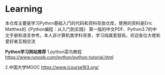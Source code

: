 # Learning
 本仓库主要是学习Python基础入门的代码和资料存放仓库，使用的资料是Eric Matthes的《Python编程：从入门到实践》
 第一版的中文PDF、Python3.7的中文手册和语言参考。本人非计算机类学科背景，学习纯属爱鼓捣，欢迎各位大佬和爱好者互相交流

**Python学习网站推荐**
1.python菜鸟教程
https://www.runoob.com/python/python-tutorial.html

2.中国大学MOOC
https://www.icourse163.org/
